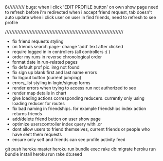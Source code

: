 ß///////////
bugs:
when i click 'EDIT PROFILE button' on own show page need to refresh before i'm redirected
when i accept friend request, tab doesn't auto update
when i click user on user in find friends, need to refresh to see profile

/////////////////////////////////////////////////////////////////////////////
- fix friend requests styling
- on friends search page- change 'add' text after clicked
- require logged in in controllers (all controllers :( )
- order my runs in reverse chronological order
- format date in run-related pages
- fix default prof pic. img not found
- fix sign up blank first and last name errors
- fix logout button (current jumping)
- errors_list styling in login/signup forms
- render errors when trying to access run not authorized to see
- render map details in chart
- give loading actions corresponding reducers. currently only using loading reducer for routes
- fix bad naming in friendships. for example friendships index action returns friends
- add/delete friend button on user show page
- optimize userscontroller index query with .or
- dont allow users to friend themselves, current friends or people who have sent them requests
- ensure only self and friends can see profile activity feed



git push heroku master
heroku run bundle exec rake db:migrate
heroku run bundle install
heroku run rake db:seed
